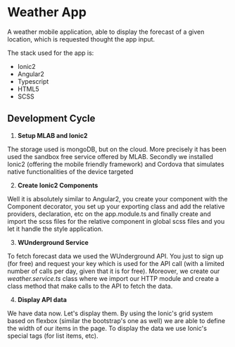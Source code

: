 # **Weather App**

A weather mobile application, able to display the forecast of a given location, which is requested thought the app input.

The stack used for the app is:

* Ionic2
* Angular2
* Typescript
* HTML5
* SCSS

## **Development Cycle**

1. **Setup MLAB and Ionic2**

The storage used is mongoDB, but on the cloud. More precisely it has been used the sandbox free service offered by MLAB. Secondly we installed Ionic2 (offering the mobile friendly framework) and Cordova that simulates native functionalities of the device targeted

2. **Create Ionic2 Components**

Well it is absolutely similar to Angular2, you create your component with the Component decorator, you set up your exporting class and add the relative providers, declaration, etc on the app.module.ts and finally create and import the scss files for the relative component in global scss files and you let it handle the style application.

3. **WUnderground Service**

To fetch forecast data we used the WUnderground API. You just to sign up (for free) and request your key which is used for the API call (with a limited number of calls per day, given that it is for free). Moreover, we create our *weather.service.ts* class where we import our HTTP module and create a class method that make calls to the API to fetch the data.

4. **Display API data**

We have data now. Let's display them. By using the Ionic's grid system based on flexbox (similar the bootstrap's one as well) we are able to define the width of our items in the page. To display the data we use Ionic's special tags (for list items, etc).
